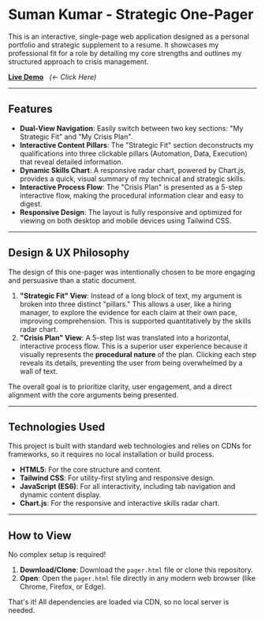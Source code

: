 # Suman Kumar - Strategic One-Pager

This is an interactive, single-page web application designed as a personal portfolio and strategic supplement to a resume. It showcases my professional fit for a role by detailing my core strengths and outlines my structured approach to crisis management.

**[Live Demo](https://sumanx16.github.io/One_Pager_Resume/)** &nbsp; *(<- Click Here)*

---

## Features

* **Dual-View Navigation**: Easily switch between two key sections: "My Strategic Fit" and "My Crisis Plan".
* **Interactive Content Pillars**: The "Strategic Fit" section deconstructs my qualifications into three clickable pillars (Automation, Data, Execution) that reveal detailed information.
* **Dynamic Skills Chart**: A responsive radar chart, powered by Chart.js, provides a quick, visual summary of my technical and strategic skills.
* **Interactive Process Flow**: The "Crisis Plan" is presented as a 5-step interactive flow, making the procedural information clear and easy to digest.
* **Responsive Design**: The layout is fully responsive and optimized for viewing on both desktop and mobile devices using Tailwind CSS.

---

## Design & UX Philosophy

The design of this one-pager was intentionally chosen to be more engaging and persuasive than a static document.

1.  **"Strategic Fit" View**: Instead of a long block of text, my argument is broken into three distinct "pillars." This allows a user, like a hiring manager, to explore the evidence for each claim at their own pace, improving comprehension. This is supported quantitatively by the skills radar chart.
2.  **"Crisis Plan" View**: A 5-step list was translated into a horizontal, interactive process flow. This is a superior user experience because it visually represents the **procedural nature** of the plan. Clicking each step reveals its details, preventing the user from being overwhelmed by a wall of text.

The overall goal is to prioritize clarity, user engagement, and a direct alignment with the core arguments being presented.

---

## Technologies Used

This project is built with standard web technologies and relies on CDNs for frameworks, so it requires no local installation or build process.

* **HTML5**: For the core structure and content.
* **Tailwind CSS**: For utility-first styling and responsive design.
* **JavaScript (ES6)**: For all interactivity, including tab navigation and dynamic content display.
* **Chart.js**: For the responsive and interactive skills radar chart.

---

## How to View

No complex setup is required!

1.  **Download/Clone**: Download the `pager.html` file or clone this repository.
2.  **Open**: Open the `pager.html` file directly in any modern web browser (like Chrome, Firefox, or Edge).

That's it! All dependencies are loaded via CDN, so no local server is needed.
